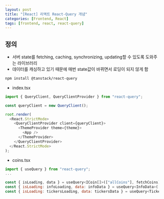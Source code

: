 ```yaml
---
layout: post
title: "[React] 리액트 React-Query 개념"
categories: [Frontend, React]
tags: [frontend, react, react-query]
---
```


## 정의

- 서버 state를 fetching, caching, synchronizing, updating할 수 있도록 도와주는 라이브러리
- 데이터를 캐싱하고 있기 때문에 매번 state값이 바뀌면서 로딩이 되지 않게 함

```bash
npm install @tanstack/react-query
```

- index.tsx

```js
import { QueryClient, QueryClientProvider } from "react-query";

const queryClient = new QueryClient();

root.render(
  <React.StrictMode>
    <QueryClientProvider client={queryClient}>
      <ThemeProvider theme={theme}>
        <App />
      </ThemeProvider>
    </QueryClientProvider>
  </React.StrictMode>
);
```

- coins.tsx

```js
import { useQuery } from "react-query";
...

const { isLoading, data } = useQuery<ICoin[]>(["allCoins"], fetchCoins); // "allCoins"는 쿼리 키 값(고유값), fetchCoin는 함수명
const { isLoading: infoLoading, data: infoData } = useQuery<InfoData>(["info", coinId], () => fetchCoinInfo(coinId)); // 함수에서 인자가 필요한 경우
const { isLoading: tickersLoading, data: tickersData } = useQuery<TickerData>(["tickers", coinId], () => fetchCoinTickers(coinId), {refetchInterval: 5000,}); // 3번째 인자로 인터벌을 넣어서 자동으로 fetch 할수 있음
```
